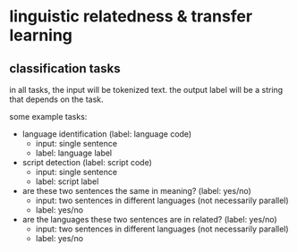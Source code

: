 # linguistic relatedness & transfer learning

## classification tasks

in all tasks, the input will be tokenized text.
the output label will be a string that depends on the task.

some example tasks:

- language identification (label: language code)
    * input: single sentence
    * label: language label
- script detection (label: script code)
    * input: single sentence
    * label: script label
- are these two sentences the same in meaning? (label: yes/no)
    * input: two sentences in different languages (not necessarily parallel)
    * label: yes/no
- are the languages these two sentences are in related? (label: yes/no)
    * input: two sentences in different languages (not necessarily parallel)
    * label: yes/no
